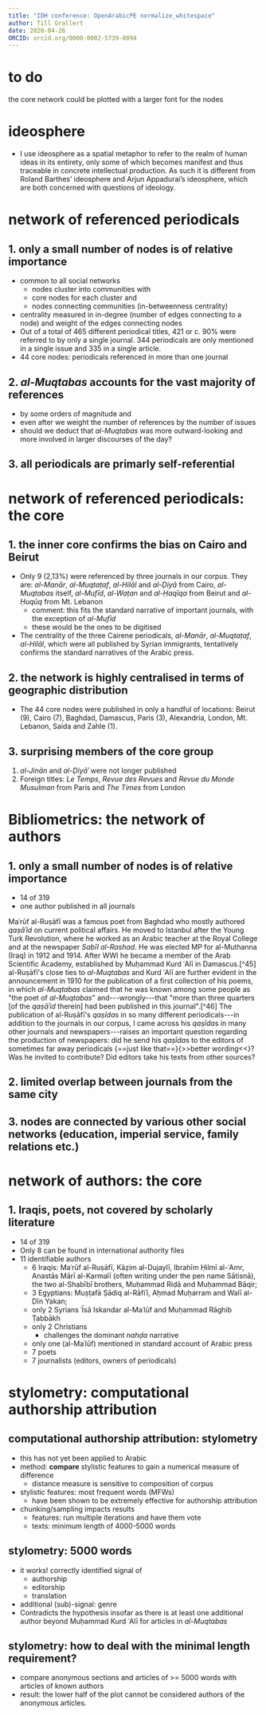 ```yaml
---
title: "IDH conference: OpenArabicPE normalize_whitespace"
author: Till Grallert
date: 2020-04-26
ORCID: orcid.org/0000-0002-5739-8094
---
```


# to do

the core network could be plotted with a larger font for the nodes

# ideosphere

- I use ideosphere as a spatial metaphor to refer to the realm of human ideas in its entirety, only some of which becomes manifest and thus traceable in concrete intellectual production. As such it is different from Roland Barthes’ ideosphere and Arjun Appadurai’s ideosphere, which are both concerned with questions of ideology.

# network of referenced periodicals
## 1. only a small number of nodes is of relative importance

- common to all social networks
    + nodes cluster into communities with
    + core nodes for each cluster and
    + nodes connecting communities (in-betweenness centrality)
- centrality measured in in-degree (number of edges connecting to a node) and weight of the edges connecting nodes
- Out of a total of 465 different periodical titles, 421 or c. 90% were referred to by only a single journal. 344 periodicals are only mentioned in a single issue and 335 in a single article.
- 44 core nodes: periodicals referenced in more than one journal

## 2. *al-Muqtabas* accounts for the vast majority of references

- by some orders of magnitude and
- even after we weight the number of references by the number of issues
- should we deduct that *al-Muqtabas* was more outward-looking and more involved in larger discourses of the day?

## 3. all periodicals are primarly self-referential

# network of referenced periodicals: the core
## 1. the inner core confirms the bias on Cairo and Beirut

- Only 9 (2,13%) were referenced by three journals in our corpus. They are: *al-Manār*, *al-Muqtaṭaf*, *al-Hilāl* and *al-Ḍiyā* from Cairo, *al-Muqtabas* itself, *al-Mufīd*, *al-Waṭan* and *al-Ḥaqīqa* from Beirut and *al-Ḥuqūq* from Mt. Lebanon
    + comment: this fits the standard narrative of important journals, with the exception of *al-Mufīd*
    + these would be the ones to be digitised
- The centrality of the three Cairene periodicals, *al-Manār*, *al-Muqtaṭaf*, *al-Hilāl*, which were all published by Syrian immigrants, tentatively confirms the standard narratives of the Arabic press.

## 2. the network is highly centralised in terms of geographic distribution

- The 44 core nodes were published in only a handful of locations: Beirut (9), Cairo (7), Baghdad, Damascus, Paris (3), Alexandria,  London, Mt. Lebanon, Saida and Zahle (1).

## 3. surprising members of the core group

1. *al-Jinān* and *al-Ḍiyāʾ* were not longer published
2. Foreign titles:  *Le Temps*, *Revue des Revues* and *Revue du Monde Musulman* from Paris and *The Times* from London

# Bibliometrics: the network of authors
## 1. only a small number of nodes is of relative importance

- 14 of 319
- one author published in all journals

Maʿrūf al-Ruṣāfī was a famous poet from Baghdad who mostly authored *qaṣāʾid* on current political affairs. He moved to Istanbul after the Young Turk Revolution, where he worked as an Arabic teacher at the Royal College and at the newspaper *Sabīl al-Rashad*. He was elected MP for al-Muthanna (Iraq) in 1912 and 1914. After WWI he became a member of the Arab Scientific Academy, established by Muḥammad Kurd ʿAlī in Damascus.[^45] al-Ruṣāfī's close ties to *al-Muqtabas* and Kurd ʿAlī are further evident in the announcement in 1910 for the publication of a first collection of his poems, in which *al-Muqtabas* claimed that he was known among some people as "the poet of *al-Muqtabas*" and---wrongly---that "more than three quarters [of the *qaṣāʾid* therein] had been published in this journal".[^46] The publication of al-Ruṣāfī's *qaṣīda*s in so many different periodicals---in addition to the journals in our corpus, I came across his *qaṣīda*s in many other journals and newspapers---raises an important question regarding the production of newspapers: did he send his *qaṣīda*s to the editors of sometimes far away periodicals {==just like that==}{>>better wording<<}? Was he invited to contribute? Did editors take his texts from other sources?

## 2. limited overlap between journals from the same city
## 3. nodes are connected by various other social networks (education, imperial service, family relations etc.)

# network of authors: the core
## 1. Iraqis, poets, not covered by scholarly literature

- 14 of 319
- Only 8 can be found in international authority files
- 11 identifiable authors
    + 6 Iraqis: Maʿrūf al-Ruṣāfī, Kāẓim al-Dujaylī, Ibrahīm Ḥilmī al-ʿAmr, Anastās Mārī al-Karmalī (often writing under the pen name Sātisnā), the two al-Shabībī brothers, Muḥammad Riḍā and Muḥammad Bāqir;
    + 3 Egyptians: Muṣṭafā Ṣādiq al-Rāfiʿī, Aḥmad Muḥarram and Walī al-Dīn Yakan;
    + only 2 Syrians ʿĪsā Iskandar al-Maʿlūf and Muḥammad Rāghib Ṭabbākh
    + only 2 Christians
        * challenges the dominant *nahḍa* narrative
    + only one (al-Maʿlūf) mentioned in standard account of Arabic press
    + 7 poets
    + 7 journalists (editors, owners of periodicals)

# stylometry: computational authorship attribution
## computational authorship attribution: stylometry

- this has not yet been applied to Arabic
- method: **compare** stylistic features to gain a numerical measure of difference
    + distance measure is sensitive to composition of corpus
- stylistic features: most frequent words (MFWs)
    + have been shown to be extremely effective for authorship attribution
- chunking/sampling impacts results
    + features: run multiple iterations and have them vote
    + texts: minimum length of 4000-5000 words

## stylometry: 5000 words

- it works! correctly identified signal of
    + authorship
    + editorship
    + translation
- additional (sub)-signal: genre
- Contradicts the hypothesis insofar as there is at least one additional author beyond Muḥammad Kurd ʿAlī for articles in *al-Muqtabas*

## stylometry: how to deal with the minimal length requirement?

- compare anonymous sections and articles of >= 5000 words with articles of known authors
- result: the lower half of the plot cannot be considered authors of the anonymous articles.
